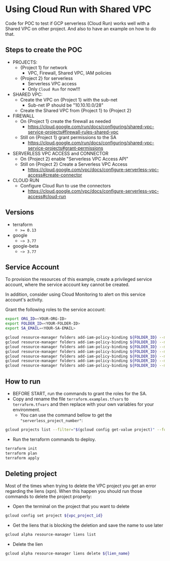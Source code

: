 # Using Cloud Run with Shared VPC
Code for POC to test if GCP serverless (Cloud Run) works well with a Shared VPC on other project. And also to have an example on how to do that.

## Steps to create the POC
- PROJECTS:
    - {Project 1} for network
        - VPC, Firewall, Shared VPC, IAM policies
    - {Project 2} for serverless
        - Serverless VPC access
        - Only ```Cloud Run``` for now!!!
- SHARED VPC:
    - Create the VPC on {Project 1} with the sub-net
        - Sub-net IP should be "10.10.10.0/28"
    - Create the Shared VPC from {Project 1} to {Project 2}
- FIREWALL
    - On {Project 1} create the firewall as needed
        - https://cloud.google.com/run/docs/configuring/shared-vpc-service-projects#firewall-rules-shared-vpc
    - Still on {Project 1} grant permissions to the SA
        - https://cloud.google.com/run/docs/configuring/shared-vpc-service-projects#grant-permissions
- SERVERLESS VPC ACCESS and CONNECTOR
    - On {Project 2} enable "Serverless VPC Access API"
    - Still on {Project 2} Create a Serverless VPC Access
        - https://cloud.google.com/vpc/docs/configure-serverless-vpc-access#create-connector
- CLOUD RUN
    - Configure Cloud Run to use the connectors
        - https://cloud.google.com/vpc/docs/configure-serverless-vpc-access#cloud-run

## Versions
- terraform
    - ```>= 0.13```
- google
    - ```~> 3.77```
- google-beta
    - ```~> 3.77```

## Service Account
To provision the resources of this example, create a privileged service account,
where the service account key cannot be created.

In addition, consider using Cloud Monitoring to alert on this service account's activity.

Grant the following roles to the service account:

```sh
export ORG_ID=<YOUR-ORG-ID>
export FOLDER_ID=<YOUR-FOLDER-ID>
export SA_EMAIL=<YOUR-SA-EMAIL>

gcloud resource-manager folders add-iam-policy-binding ${FOLDER_ID} --member="serviceAccount:${SA_EMAIL}" --role="roles/compute.networkAdmin"
gcloud resource-manager folders add-iam-policy-binding ${FOLDER_ID} --member="serviceAccount:${SA_EMAIL}" --role="roles/resourcemanager.projectIamAdmin"
gcloud resource-manager folders add-iam-policy-binding ${FOLDER_ID} --member="serviceAccount:${SA_EMAIL}" --role="roles/serviceusage.serviceUsageAdmin"
gcloud resource-manager folders add-iam-policy-binding ${FOLDER_ID} --member="serviceAccount:${SA_EMAIL}" --role="roles/vpcaccess.admin"
gcloud resource-manager folders add-iam-policy-binding ${FOLDER_ID} --member="serviceAccount:${SA_EMAIL}" --role="roles/compute.xpnAdmin"
gcloud resource-manager folders add-iam-policy-binding ${FOLDER_ID} --member="serviceAccount:${SA_EMAIL}" --role="roles/compute.securityAdmin"
gcloud resource-manager folders add-iam-policy-binding ${FOLDER_ID} --member="serviceAccount:${SA_EMAIL}" --role="roles/run.developer"
```

## How to run
- BEFORE START, run the commands to grant the roles for the SA.
- Copy and rename the file ```terraform.examples.tfvars``` to ```terraform.tfvars``` and then replace with your own variables for your environment.
    - You can use the command bellow to get the ```"serverless_project_number"```:
```sh
gcloud projects list --filter="$(gcloud config get-value project)" --format="value(PROJECT_NUMBER)"
```
- Run the terraform commands to deploy.
```sh
terraform init
terraform plan
terraform apply
```

## Deleting project
Most of the times when trying to delete the VPC project you get an error regarding the liens (xpn). When this happen you should run those commands to delete the project properly:

- Open the terminal on the project that you want to delete
```sh
gcloud config set project ${vpc_project_id}
```
- Get the liens that is blocking the deletion and save the name to use later
```sh
gcloud alpha resource-manager liens list
```
- Delete the lien
```sh
gcloud alpha resource-manager liens delete ${lien_name}
```